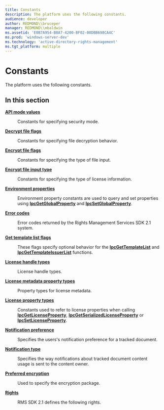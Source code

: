 ```yaml
---
title: Constants
description: The platform uses the following constants.
audience: developer
author: REDMOND\\bruceper
manager: REDMOND\\mbaldwin
ms.assetid: 'E0B7A954-B8A7-4200-BF02-00DBB698CA4C'
ms.prod: 'windows-server-dev'
ms.technology: 'active-directory-rights-management'
ms.tgt_platform: multiple
---
```


# Constants

The platform uses the following constants.

## In this section

<dl> <dt>

[**API mode values**](api-mode-values.md)
</dt> <dd>

Constants for specifying security mode.

</dd> <dt>

[**Decrypt file flags**](decrypt-file-flags.md)
</dt> <dd>

Constants for specifying file decryption behavior.

</dd> <dt>

[**Encrypt file flags**](encrypt-file-flags.md)
</dt> <dd>

Constants for specifying the type of file input.

</dd> <dt>

[**Encrypt file input type**](encrypt-file-input-type.md)
</dt> <dd>

Constants for specifying the type of license information.

</dd> <dt>

[**Environment properties**](environment-properties.md)
</dt> <dd>

Environment property constants are used to query and set properties using [**IpcGetGlobalProperty**](ipcgetglobalproperty.md) and [**IpcSetGlobalProperty**](ipcsetglobalproperty.md).

</dd> <dt>

[**Error codes**](error-codes.md)
</dt> <dd>

Error codes returned by the Rights Management Services SDK 2.1 system.

</dd> <dt>

[**Get template list flags**](get-template-list-flags.md)
</dt> <dd>

These flags specify optional behavior for the [**IpcGetTemplateList**](ipcgettemplatelist.md) and [**IpcGetTemplateIssuerList**](ipcgettemplateissuerlist.md) functions.

</dd> <dt>

[**License handle types**](license-handle-types.md)
</dt> <dd>

License handle types.

</dd> <dt>

[**License metadata property types**](license-metadata-property-types.md)
</dt> <dd>

Property types for license metadata.

</dd> <dt>

[**License property types**](license-property-types.md)
</dt> <dd>

Constants used to refer to license properties when calling [**IpcGetLicenseProperty**](ipcgetlicenseproperty.md), [**IpcGetSerializedLicenseProperty**](ipcgetserializedlicenseproperty.md) or [**IpcSetLicenseProperty**](ipcsetlicenseproperty.md).

</dd> <dt>

[**Notification preference**](notification-preference.md)
</dt> <dd>

Specifies the users's notification preference for a tracked document.

</dd> <dt>

[**Notification type**](notification-type.md)
</dt> <dd>

Specifies the way notifications about tracked document content usage is sent to the content owner.

</dd> <dt>

[**Preferred encryption**](preferred-encryption.md)
</dt> <dd>

Used to specify the encryption package.

</dd> <dt>

[**Rights**](rights.md)
</dt> <dd>

RMS SDK 2.1 defines the following rights.

</dd> </dl>

 

 




